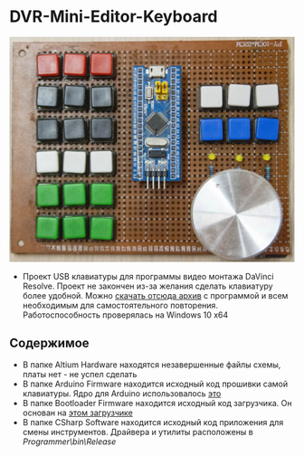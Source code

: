 # DVR-Mini-Editor-Keyboard
<p align="center"><img src="/keyboard_front_view.jpg"></p>

* Проект USB клавиатуры для программы видео монтажа DaVinci Resolve. Проект не закончен из-за желания сделать клавиатуру более удобной. Можно [скачать отсюда архив](https://github.com/S-LABc/DVR-Mini-Editor-Keyboard/releases) с программой и всем необходимым для самостоятельного повторения. Работоспособность проверялась на Windows 10 x64

## Содержимое
* В папке Altium Hardware находятся незавершенные файлы схемы, платы нет - не успел сделать
* В папке Arduino Firmware находится исходный код прошивки самой клавиатуры. Ядро для Arduino использовалось [это](https://github.com/rogerclarkmelbourne/Arduino_STM32)
* В папке Bootloader Firmware находится исходный код загрузчика. Он основан на [этом загрузчике](https://github.com/rogerclarkmelbourne/STM32duino-bootloader)
* В папке CSharp Software находится исходный код приложения для смены инструментов. Драйвера и утилиты расположены в *Programmer\bin\Release*